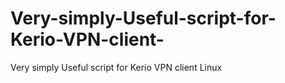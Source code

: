 # Very-simply-Useful-script-for-Kerio-VPN-client-
Very simply Useful script for Kerio VPN client Linux

